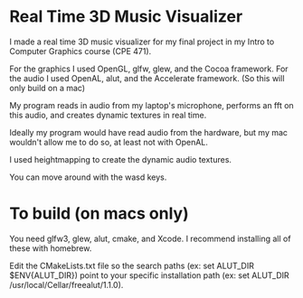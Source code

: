 # Real Time 3D Music Visualizer

I made a real time 3D music visualizer for my final project in my Intro to Computer Graphics course (CPE 471).

For the graphics I used OpenGL, glfw, glew, and the Cocoa framework.
For the audio I used OpenAL, alut, and the Accelerate framework. (So this will only build on a mac)

My program reads in audio from my laptop's microphone, performs an fft on this audio, and creates dynamic textures in real time.

Ideally my program would have read audio from the hardware, but my mac wouldn't allow me to do so, at least not with OpenAL.

I used heightmapping to create the dynamic audio textures. 

You can move around with the wasd keys.


# To build (on macs only)

You need glfw3, glew, alut, cmake, and Xcode. I recommend installing all of these with homebrew.

Edit the CMakeLists.txt file so the search paths (ex: set ALUT_DIR $ENV{ALUT_DIR}) point to your specific installation path 
(ex: set ALUT_DIR /usr/local/Cellar/freealut/1.1.0).





